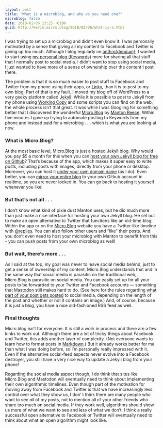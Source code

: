 ```yaml
---
layout: post
title: "What is a microblog, and why do you need one?"
microblog: false
date: 2018-02-06 13:25 +0100
guid: http://kerim.micro.blog/2018/02/06/what-is-a.html
---
```

I was trying to set up a microblog and didn’t even know it. I was personally motivated by a sense that giving all my content to Facebook and Twitter is giving up too much. Although I blog regularly on [anthro{dendum}](https://anthrodendum.org), I wanted to start using [my personal blog (Keywords)](https://keywords.oxus.net) more for sharing all that stuff that I normally post to social media. I didn’t want to stop using social media, I just wanted to have more of a sense of ownership over the content I post there. 

The problem is that it is so much easier to post stuff to Facebook and Twitter from my phone using their apps, or [Linky](https://pragmaticcode.com/linky/),  than it is to post to my own blog. Part of that is my fault. I moved my blog off of WordPress to a very geeky platform called [Jekyll](https://jekyllrb.com). While it is possible to post to Jekyll from my phone using [Working Copy](https://workingcopyapp.com) and some scripts you can find on the web, the whole process isn’t that great. It was while I was Googling for something better that I discovered the wonderful [Micro.Blog](https://micro.blog) by [Manton Reece](https://manton.org). Within five minutes I gave up trying to automate posting to Keywords from my phone and instead paid for a microblog . . . which is what you are looking at now. 

### What is Micro.Blog? 
At the most basic level, Micro.Blog is just a hosted Jekyll blog. Why would you pay $5 a month for this when you can [host your own Jekyll blog for free on Github](https://help.github.com/articles/using-jekyll-as-a-static-site-generator-with-github-pages/)? That’s because of the app, which makes it super easy to write posts, including posts with images, directly from your phone or desktop. Moreover, you can host it [under your own domain name](http://help.micro.blog/2015/custom-domains/) (as I do). Even better, you can [mirror your entire blog](http://help.micro.blog/2016/mirroring-to-github/) to your own Github account in realtime, so you are never locked in. You can go back to hosting it yourself whenever you like!

### But that’s not all . . .
I don’t know what kind of pixie dust Manton uses, but he did much more than just make a nice interface for hosting your own Jekyll blog. He set out to make an open alternative to Twitter that functions like an old-time blog. Within the app or on the [Micro.Blog](https://micro.blog) website you have a Twitter-like timeline with [@replies](https://micro.blog/replies). You can also follow other users and “like” their posts. And you don’t even need to host your microblog with Manton to benefit from this - you can push posts from your own microblog as well!

### But wait, there’s more . . . 
As I said at the top, my goal was never to leave social media behind, just to get a sense of ownership of my content. Micro.Blog understands that and in the same way that social media is parasitic on the traditional web, Micro.Blog is parasitic on social media. You can easily set up for all your posts to be forwarded to your Twitter and Facebook accounts — something that [Mastodon](https://joinmastodon.org) still makes hard to do. (See here for the rules regarding [what part of your post gets posted](http://help.micro.blog/2018/timeline-rules/) to social media, depending on the length of the post and whether or not it contains an image.) And, of course, because it is just a blog, you have a nice old-fashioned RSS feed as well. 

### Final thoughts
Micro.blog isn’t for everyone. It is still a work in process and there are a few kinks to work out. Although there are a lot of tricky things about Facebook and Twitter, this adds another layer of complexity. (Not everyone wants to learn how to format posts in [Markdown](http://help.micro.blog/2017/markdown/).) But it already works better for me than what I was doing before, so I’m personally really impressed with it. Even if the alternative social-feed aspects never evolve into a Facebook destroyer, you still have a very nice way to update a Jekyll blog from your phone!

Regarding the social media aspect though, I do think that sites like Micro.Blog and Mastodon will eventually need to think about implementing their own algorithmic timelines. Even though part of the motivation for moving away from Facebook and Twitter is that we have increasingly less control over what they show us, I don’ t think there are many people who want to see *all* of my posts, not to mention all of your other friends who share too much on social media. If they work well, algorithms should show us more of what we want to see and less of what we don’t. I think a really successful open alternative to Facebook or Twitter will eventually need to think about what an open algorithm might look like. 
